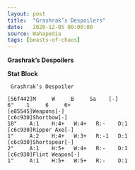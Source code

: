 ```yaml
---
layout: post
title:  "Grashrak’s Despoilers"
date:   2020-12-05 00:00:00
source: Wahapedia
tags: [beasts-of-chaos]
---
```


**Grashrak’s Despoilers**

**Stat Block**
```
 Grashrak’s Despoiler
```

```
[56f442]M     W     B     Sa    [-]
6"    1     6     6+    
[e85545]Weapons[-]
[c6c930]Shortbow[-]
18"    A:1    H:4+   W:4+   R:-    D:1   
[c6c930]Ripper Axe[-]
1"     A:2    H:4+   W:3+   R:-1   D:1   
[c6c930]Shortspear[-]
2"     A:1    H:5+   W:4+   R:-    D:1   
[c6c930]Flint Weapon[-]
1"     A:1    H:5+   W:5+   R:-    D:1   
```
    